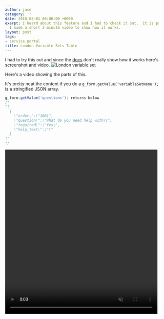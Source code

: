 ```yaml
---
author: jace
category: ''
date: 2018-08-01 00:00:00 +0000
exerpt: I heard about this feature and I had to check it out.  It is pretty cool.  So
  I made a short 3 minute video to show how it works.
layout: post
tags:
- service portal
title: London Variable Sets Table
---
```


I had to try this out and since the [docs](https://docs.servicenow.com/bundle/london-it-service-management/page/product/service-catalog-management/task/t_CreateAVariableSet.html) don't really show how it works here's screenshot and video.
![London variable set](/uploads/longon-variable-sets-1.png)

<!--more-->

Here's a video showing the parts of this.

It's pretty neat the content if you do a `g_form.getValue('variableSetName');` is a stringified JSON array.

```js
g_form.getValue('questions'); returns below
/*
"[
  {
    \"order\":\"100\",
    \"question\":\"What do you need help with?\",
    \"required\":\"Yes\",
    \"help_text\":\"\"
  }
]"
*/
```

<video width="99%" height="540" autoplay loop muted > <source src="/uploads/london-variable-sets.mp4" type="video/mp4" /> </video>